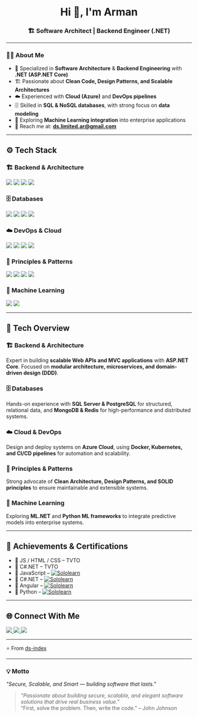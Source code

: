 <!-- Profile README -->

<h1 align="center">Hi 👋, I'm Arman</h1>
<h3 align="center">🏗️ Software Architect | Backend Engineer (.NET)</h3>

---

### 🧑‍💻 About Me
- 🎯 Specialized in **Software Architecture** & **Backend Engineering** with **.NET (ASP.NET Core)**  
- 🏗️ Passionate about **Clean Code, Design Patterns, and Scalable Architectures**  
- ☁️ Experienced with **Cloud (Azure)** and **DevOps pipelines**  
- 🗄️ Skilled in **SQL & NoSQL databases**, with strong focus on **data modeling**  
- 🤖 Exploring **Machine Learning integration** into enterprise applications  
- 📧 Reach me at: **ds.limited.ar@gmail.com**  

---

## ⚙️ Tech Stack

### 🏗️ Backend & Architecture
<p align="left">
  <img src="https://img.shields.io/badge/.NET-512BD4?style=for-the-badge&logo=dotnet&logoColor=white" />
  <img src="https://img.shields.io/badge/ASP.NET%20Core-5C2D91?style=for-the-badge&logo=dotnet&logoColor=white" />
  <img src="https://img.shields.io/badge/Web%20API-512BD4?style=for-the-badge&logo=dotnet&logoColor=white" />
  <img src="https://img.shields.io/badge/MVC-68217A?style=for-the-badge&logo=dotnet&logoColor=white" />
</p>

### 🗄️ Databases
<p align="left">
  <img src="https://img.shields.io/badge/SQL%20Server-CC2927?style=for-the-badge&logo=microsoftsqlserver&logoColor=white" />
  <img src="https://img.shields.io/badge/PostgreSQL-336791?style=for-the-badge&logo=postgresql&logoColor=white" />
  <img src="https://img.shields.io/badge/MongoDB-47A248?style=for-the-badge&logo=mongodb&logoColor=white" />
  <img src="https://img.shields.io/badge/Redis-DC382D?style=for-the-badge&logo=redis&logoColor=white" />
</p>

### ☁️ DevOps & Cloud
<p align="left">
  <img src="https://img.shields.io/badge/Azure-0078D4?style=for-the-badge&logo=microsoftazure&logoColor=white" />
  <img src="https://img.shields.io/badge/Docker-2496ED?style=for-the-badge&logo=docker&logoColor=white" />
  <img src="https://img.shields.io/badge/Kubernetes-326CE5?style=for-the-badge&logo=kubernetes&logoColor=white" />
  <img src="https://img.shields.io/badge/CI%2FCD-FF6F00?style=for-the-badge&logo=githubactions&logoColor=white" />
</p>

### 🧠 Principles & Patterns
<p align="left">
  <img src="https://img.shields.io/badge/Clean%20Code-000000?style=for-the-badge&logo=dependabot&logoColor=white" />
  <img src="https://img.shields.io/badge/Design%20Patterns-FF6F00?style=for-the-badge&logo=gitbook&logoColor=white" />
  <img src="https://img.shields.io/badge/Domain%20Driven%20Design-4CAF50?style=for-the-badge&logo=ddd&logoColor=white" />
  <img src="https://img.shields.io/badge/Microservices-00897B?style=for-the-badge&logo=microgenetics&logoColor=white" />
</p>

### 🤖 Machine Learning
<p align="left">
  <img src="https://img.shields.io/badge/ML.NET-512BD4?style=for-the-badge&logo=dotnet&logoColor=white" />
  <img src="https://img.shields.io/badge/Python-3776AB?style=for-the-badge&logo=python&logoColor=white" />
</p>

---

## 📖 Tech Overview  

### 🏗️ Backend & Architecture  
Expert in building **scalable Web APIs and MVC applications** with **ASP.NET Core**. Focused on **modular architecture, microservices, and domain-driven design (DDD)**.  

### 🗄️ Databases  
Hands-on experience with **SQL Server & PostgreSQL** for structured, relational data, and **MongoDB & Redis** for high-performance and distributed systems.  

### ☁️ Cloud & DevOps  
Design and deploy systems on **Azure Cloud**, using **Docker, Kubernetes, and CI/CD pipelines** for automation and scalability.  

### 🧠 Principles & Patterns  
Strong advocate of **Clean Architecture, Design Patterns, and SOLID principles** to ensure maintainable and extensible systems.  

### 🤖 Machine Learning  
Exploring **ML.NET** and **Python ML frameworks** to integrate predictive models into enterprise systems.  

---

## 🏅 Achievements & Certifications  

- 📜 JS / HTML / CSS – TVTO  
- 📜 C#.NET – TVTO  
- 📜 JavaScript – [![Sololearn](https://img.shields.io/badge/SoloLearn-3a464b?style=flat&logo=sololearn&logoColor=white)](https://www.sololearn.com/)  
- 📜 C#.NET – [![Sololearn](https://img.shields.io/badge/SoloLearn-3a464b?style=flat&logo=sololearn&logoColor=white)](https://www.sololearn.com/)  
- 📜 Angular – [![Sololearn](https://img.shields.io/badge/SoloLearn-3a464b?style=flat&logo=sololearn&logoColor=white)](https://www.sololearn.com/)  
- 📜 Python – [![Sololearn](https://img.shields.io/badge/SoloLearn-3a464b?style=flat&logo=sololearn&logoColor=white)](https://www.sololearn.com/)  

---

## 🌐 Connect With Me
<p align="left">
  <a href="https://github.com/ds-index" target="_blank">
    <img src="https://img.shields.io/badge/GitHub-100000?style=for-the-badge&logo=github&logoColor=white"/>
  </a>
  <a href="https://www.linkedin.com/in/arman-ds-b3b967291" target="_blank">
    <img src="https://img.shields.io/badge/LinkedIn-0A66C2?style=for-the-badge&logo=linkedin&logoColor=white"/>
  </a>
  <a href="mailto:ds.limited.ar@gmail.com">
    <img src="https://img.shields.io/badge/Email-D14836?style=for-the-badge&logo=gmail&logoColor=white"/>
  </a>
</p>


---

⭐️ From [ds-index](https://github.com/ds-index)


---

### 💡 Motto
*"Secure, Scalable, and Smart — building software that lasts."*  
> *"Passionate about building secure, scalable, and elegant software solutions that drive real business value."*  
> “First, solve the problem. Then, write the code.” – John Johnson


